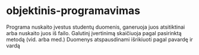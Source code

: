 # objektinis-programavimas
Programa nuskaito įvestus studentų duomenis, ganeruoja juos atsitiktinai arba nuskaito juos iš failo. 
Galutinį įvertinimą skaičiuoja pagal pasirinktą metodą (vid. arba med.) 
Duomenys atspausdinami išrikiuoti pagal pavardę ir vardą
